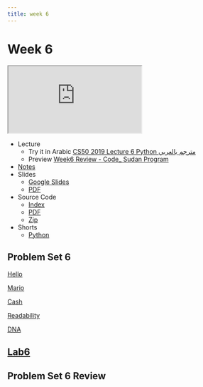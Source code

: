 ```yaml
---
title: week 6
---
```


# Week 6

<iframe src="https://www.youtube.com/embed/fL308_-Kbt0"></iframe>


- Lecture
  - Try it in Arabic
    [CS50 2019 Lecture 6 Python مترجم بالعربي](https://www.youtube.com/embed/CRR5_q9t0FU)
  - Preview
     [Week6 Review - Code_ Sudan Program](https://www.youtube.com/embed/8wF2OIIBQUo)
- [Notes](https://cs50.harvard.edu/x/2021/notes/6/)
- Slides
  - <a href="https://docs.google.com/presentation/d/16hi8SlpyO7qS0QRKUrpm_sbwK-YfG0QTyGfEjVh9fJs/edit?usp=sharing">Google Slides</a>
  - <a href="https://cdn.cs50.net/2020/fall/lectures/6/lecture6.pdf">PDF</a>
- Source Code
  - <a href="https://cdn.cs50.net/2020/fall/lectures/6/src6/">Index</a>
  - <a href="https://cdn.cs50.net/2020/fall/lectures/6/src6.pdf">PDF</a>
  - <a href="https://cdn.cs50.net/2020/fall/lectures/6/src6.zip">Zip</a>
- Shorts
  - <a href="https://www.youtube.com/watch?v=mgBpcQRDtl0" savefrom_lm_index="0" savefrom_lm="1">Python</a>
## Problem Set 6

[Hello](https://lab.cs50.io/Mohamed-Faroug/lab/main/pset6/hello)

[Mario](https://lab.cs50.io/Mohamed-Faroug/lab/main/pset6/mario/less)

[Cash](https://lab.cs50.io/Mohamed-Faroug/lab/main//pset6/cash)

[Readability](https://lab.cs50.io/Mohamed-Faroug/lab/main/pset6/Readability)

[DNA](https://lab.cs50.io/Mohamed-Faroug/lab/main/pset6/DNA)

## [Lab6](https://cs50.harvard.edu/x/2021/labs/6/)
## Problem Set 6 Review 
<!-- <div class="box" >Speller Review  <iframe src="https://www.youtube.com/embed/S_3NvpLje3M"></iframe></div>
<div class="box" >Caesar Review  <iframe src="https://www.youtube.com/embed/3BcjXzNlT0w"></iframe></div> -->
